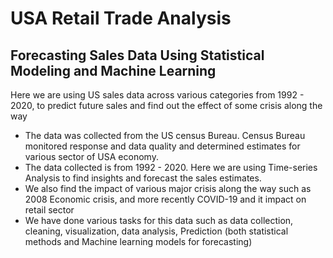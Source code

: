 # USA Retail Trade Analysis
## Forecasting Sales Data Using Statistical Modeling and Machine Learning
Here we are using US sales data across various categories from 1992 - 2020, to predict future sales and find out the effect of some crisis along the way
* The data was collected from the US census Bureau. Census Bureau monitored response and data quality and determined estimates for various sector of USA economy.
* The data collected is from 1992 - 2020. Here we are using Time-series Analysis to find insights and forecast the sales estimates.
* We also find the impact of various major crisis along the way such as 2008 Economic crisis, and more recently COVID-19 and it impact on retail sector
* We have done various tasks for this data such as data collection, cleaning, visualization, data analysis, Prediction (both statistical methods and Machine learning models for forecasting)

